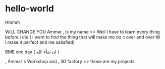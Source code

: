# hello-world
Hmmm 

WILL  CHANGE YOU 
Ammar , is my name >>
 Well  i have to learn every thing before i die ( i want to find the thing that will make me do it over and over till i make it perfect and me satisfied)
 
 BME one day ( ان شأء الله ) 
 
 , Ammar's Workshop and , 3D factory >> those are my projects 
 
 

